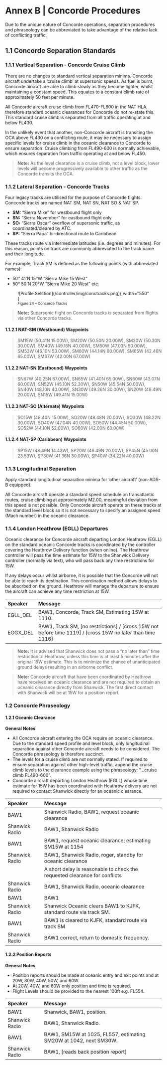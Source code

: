 # Annex B | Concorde Procedures

Due to the unique nature of Concorde operations, separation procedures and phraseology can be abbreviated to take advantage of the relative lack of conflicting traffic.

## 1.1 Concorde Separation Standards

### 1.1.1 Vertical Separation - Concorde Cruise Climb

There are no changes to standard vertical separation minima. Concorde aircraft undertake a ‘cruise climb’ at supersonic speeds. As fuel is burnt, Concorde aircraft are able to climb slowly as they become lighter, whilst maintaining a constant speed. This equates to a constant climb rate of approximately 50 feet per minute.

All Concorde aircraft cruise climb from FL470-FL600 in the NAT HLA, therefore standard oceanic clearances for Concorde do not re-state this. This standard cruise climb is separated from all traffic operating at and below FL430.

In the unlikely event that another, non-Concorde aircraft is transiting the OCA above FL430 on a conflicting route, it may be necessary to assign specific levels for cruise climb in the oceanic clearance to Concorde to ensure separation. Cruise climbing from FL490-600 is normally achievable, which ensures separation from traffic operating at and below FL450.

> **Note:** As the level clearance is a cruise climb, not a level block, lower levels will become progressively available to other traffic as the Concorde transits the OCA.

### 1.1.2 Lateral Separation - Concorde Tracks

Four legacy tracks are utilised for the purpose of Concorde flights. Concorde tracks are named NAT SM, NAT SN, NAT SO & NAT SP.

- **SM:** “Sierra Mike” for westbound flight only
- **SN:** “Sierra November” for eastbound flight only
- **SO:** “Sierra Oscar” overflow of supersonic traffic, as coordinated/cleared by ATC.
- **SP:** “Sierra Papa” bi-directional route to Caribbean

These tracks route via intermediate latitudes (i.e. degrees and minutes). For this reason, points on track are commonly abbreviated to the track name and their longitude.

For example, Track SM is defined as the following points (with abbreviated names):

- 50° 41'N 15°W “Sierra Mike 15 West”
- 50° 50'N 20°W “Sierra Mike 20 West” etc.

<figure markdown>
![Profile Selction](/controller/img/conctracks.png){ width="550" }
  <figcaption><sup>Figure 24 – Concorde Tracks</sup></figcaption>
</figure>

> **Note:** Supersonic flight on Concorde tracks is separated from flights via other Concorde tracks.

#### 1.1.2.1 NAT-SM (Westbound) Waypoints

> SM15W (50.41N 15.00W), SM20W (50.50N 20.00W), SM30W (50.30N 30.00W), SM40W (49.16N 40.00W), SM50W (47.03N 50.00W), SM53W (46.10N 53.00W), SM60W (44.14N 60.00W), SM65W (42.46N 65.00W), SM67W (42.00N 67.00W)

#### 1.1.2.2 NAT-SN (Eastbound) Waypoints

> SN67W (40.25N 67.00W), SN65W (41.40N 65.00W), SN60W (43.07N 60.00W), SN52W (45.10N 52.30W), SN50W (45.54N 50.00W), SN40W (48.10N 40.00W), SN30W (49.26N 30.00W), SN20W (49.49N 20.00W), SN15W (49.41N 15.00W)

#### 1.1.2.3 NAT-SO (Alternate) Waypoints

> SO15W (48.40N 15.00W), SO20W (48.48N 20.00W), SO30W (48.22N 30.00W), SO40W (47.04N 40.00W), SO50W (44.45N 50.00W), SO52W (44.10N 52.00W), SO60W (42.00N 60.00W)

#### 1.1.2.4 NAT-SP (Caribbean) Waypoints

> SP15W (48.49N 14.43W), SP20W (46.49N 20.00W), SP45N (45.00N 23.53W), SP30W (41.36N 30.00W), SP40W (34.22N 40.00W)

### 1.1.3 Longitudinal Separation

Apply standard longitudinal separation minima for ‘other aircraft’ (non-ADS-B equipped). 

All Concorde aircraft operate a standard speed schedule on transatlantic routes, cruise climbing at approximately M2.00, meaningful deviation from this speed is not possible. Only Concorde aircraft operate on these tracks at the standard level block so it is not necessary to specify an assigned speed (Mach number) in the oceanic clearance.
### 1.1.4 London Heathrow (EGLL) Departures

Oceanic clearance for Concorde aircraft departing London Heathrow (EGLL) on the standard oceanic Concorde tracks is coordinated by the controller covering the Heathrow Delivery function (when online). The Heathrow controller will pass the time estimate for 15W to the Shanwick Delivery controller (normally via text), who will pass back any time restrictions for 15W.

If any delays occur whilst airborne, it is possible that the Concorde will not be able to reach its destination. This coordination method allows delays to be absorbed on the ground. Heathrow will manage the departure to ensure the aircraft can achieve any time restriction at 15W.

| Speaker       | Message                                                                                       |
| :------------ | :-------------------------------------------------------------------------------------------- |
| EGLL_DEL      | BAW1, Concorde, Track SM, Estimating 15W at 1110.                                             |
| EGGX_DEL      | BAW1, Track SM, [no restrictions] / [cross 15W not before time 1119] / [cross 15W no later than time 1116] |

> **Note:** It is advised that Shanwick does not pass a “no later than” time restriction to Heathrow, unless this time is at least 5 minutes after the original 15W estimate. This is to minimize the chance of unanticipated ground delays resulting in an airborne conflict.

> **Note:** Concorde aircraft that have been coordinated by Heathrow have received an oceanic clearance and are not required to obtain an oceanic clearance directly from Shanwick. The first direct contact with Shanwick will be at 15W for a position report.

### 1.2 Concorde Phraseology

#### 1.2.1 Oceanic Clearance

**General Notes**

- All Concorde aircraft entering the OCA require an oceanic clearance. Due to the standard speed profile and level block, only longitudinal separation against other Concorde aircraft needs to be considered. The Concorde phraseology is therefore succinct.
- The levels for a cruise climb are not normally stated. If required to ensure separation against other high-level traffic, append the cruise climb levels to the clearance example using the phraseology: “…cruise climb FL490-600”.
- Concorde aircraft departing London Heathrow (EGLL) whose time estimate for 15W has been coordinated with Heathrow delivery are not required to contact Shanwick directly for an oceanic clearance.

| Speaker          | Message                                                                                       |
| :--------------- | :-------------------------------------------------------------------------------------------- |
| BAW1             | Shanwick Radio, BAW1, request oceanic clearance                                               |
| Shanwick Radio   | BAW1, Shanwick Radio                                                                          |
| BAW1             | BAW1, request oceanic clearance; estimating SM15W at 1154                                     |
| Shanwick Radio   | BAW1, Shanwick Radio, roger, standby for oceanic clearance                                    |
| | A short delay is reasonable to check the requested clearance for conflicts |
| Shanwick Radio   | BAW1, Shanwick Radio, oceanic clearance                                                       |
| BAW1             | BAW1                                                                                          |
| Shanwick Radio   | Shanwick Oceanic clears BAW1 to KJFK, standard route via track SM.                            |
| BAW1             | BAW1 is cleared to KJFK, standard route via track SM                                          |
| Shanwick Radio   | BAW1 correct, return to domestic frequency.                                                   |

#### 1.2.2 Position Reports

**General Notes**

- Position reports should be made at oceanic entry and exit points and at 20W, 30W, 40W, 50W, and 60W.
- At 20W, 40W, and 60W only position and time is required.
- Flight Levels should be provided to the nearest 100ft e.g. FL554.

| Speaker          | Message                                                                                       |
| :--------------- | :-------------------------------------------------------------------------------------------- |
| BAW1             | Shanwick, BAW1, position.                                                                     |
| Shanwick Radio   | BAW1, Shanwick Radio.                                                                         |
| BAW1             | BAW1, SM15W at 1025, FL557, estimating SM20W at 1042, next SM30W.                             |
| Shanwick Radio   | BAW1, [reads back position report]                                                            |